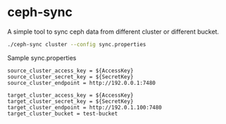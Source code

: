 # ceph-sync
A simple tool to sync ceph data from different cluster or different bucket.

```bash
./ceph-sync cluster --config sync.properties
```

Sample sync.properties
```
source_cluster_access_key = ${AccessKey}
source_cluster_secret_key = ${SecretKey}
source_cluster_endpoint = http://192.0.0.1:7480

target_cluster_access_key = ${AccessKey}
target_cluster_secret_key = ${SecretKey}
target_cluster_endpoint = http://192.0.1.100:7480
target_cluster_bucket = test-bucket
```